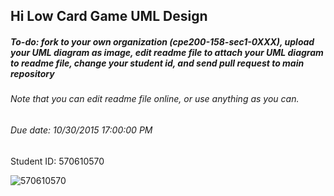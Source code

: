 ## Hi Low Card Game UML Design
##### To-do: fork to your own organization (cpe200-158-sec1-0XXX), upload your UML diagram as image, edit readme file to attach your UML diagram to readme file, change your student id, and send pull request to main repository
###### Note that you can edit readme file online, or use anything as you can.
###### Due date: 10/30/2015 17:00:00 PM

 Student ID: 570610570
 
 ![570610570](https://scontent-hkg3-1.xx.fbcdn.net/hphotos-xpf1/v/t34.0-12/12202433_10207231983032184_1962948327_n.jpg?oh=1a6d88e6be9fcb05459fcbe10d128dbd&oe=5634D0BE)
